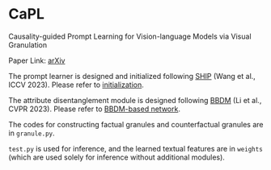 # CaPL
Causality-guided Prompt Learning for Vision-language Models via Visual Granulation

Paper Link: [arXiv](http://arxiv.org/abs/2509.03803)

The prompt learner is designed and initialized following [SHIP](https://arxiv.org/pdf/2307.07397) (Wang et al., ICCV 2023). Please refer to [initialization](https://github.com/mrflogs/SHIP).

The attribute disentanglement module is designed following [BBDM](https://openaccess.thecvf.com/content/CVPR2023/papers/Li_BBDM_Image-to-Image_Translation_With_Brownian_Bridge_Diffusion_Models_CVPR_2023_paper.pdf) (Li et al., CVPR 2023). Please refer to [BBDM-based network](https://github.com/xuekt98/BBDM).

The codes for constructing factual granules and counterfactual granules are in ```granule.py```.

```test.py``` is used for inference, and the learned textual features are in  ```weights``` (which are used solely for inference without additional modules). 
